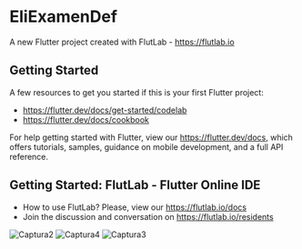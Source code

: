# EliExamenDef

A new Flutter project created with FlutLab - https://flutlab.io

## Getting Started

A few resources to get you started if this is your first Flutter project:

- https://flutter.dev/docs/get-started/codelab
- https://flutter.dev/docs/cookbook

For help getting started with Flutter, view our
https://flutter.dev/docs, which offers tutorials,
samples, guidance on mobile development, and a full API reference.

## Getting Started: FlutLab - Flutter Online IDE

- How to use FlutLab? Please, view our https://flutlab.io/docs
- Join the discussion and conversation on https://flutlab.io/residents
  
![Captura2](https://github.com/user-attachments/assets/0c45dbc8-fe1f-4a66-8aa3-39a5f87483c4)
![Captura4](https://github.com/user-attachments/assets/d62c3293-13d9-4ea1-868e-19bbbef7a94c)
![Captura3](https://github.com/user-attachments/assets/b788637f-91cf-420a-a896-38f48830d0cc)
